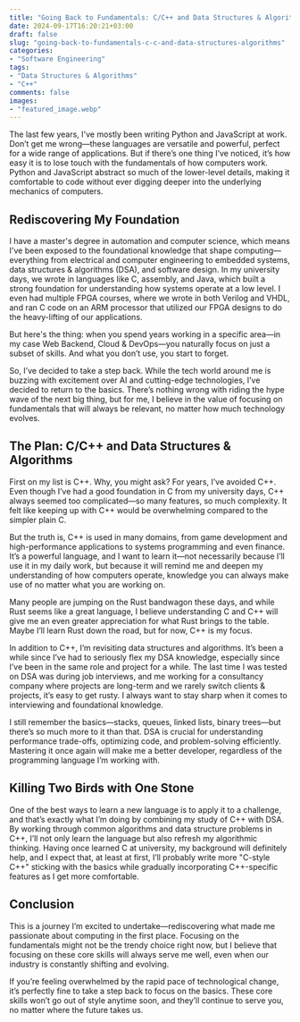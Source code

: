```yaml
---
title: "Going Back to Fundamentals: C/C++ and Data Structures & Algorithms"
date: 2024-09-17T16:20:21+03:00
draft: false
slug: "going-back-to-fundamentals-c-c-and-data-structures-algorithms"
categories:
- "Software Engineering"
tags:
- "Data Structures & Algorithms"
- "C++"
comments: false
images:
- "featured_image.webp"
---
```


The last few years, I've mostly been writing Python and JavaScript at work. Don’t get me wrong—these languages are versatile and powerful, perfect for a wide range of applications. But if there’s one thing I’ve noticed, it’s how easy it is to lose touch with the fundamentals of how computers work. Python and JavaScript abstract so much of the lower-level details, making it comfortable to code without ever digging deeper into the underlying mechanics of computers.

## Rediscovering My Foundation

I have a master's degree in automation and computer science, which means I've been exposed to the foundational knowledge that shape computing—everything from electrical and computer engineering to embedded systems, data structures & algorithms (DSA), and software design. In my university days, we wrote in languages like C, assembly, and Java, which built a strong foundation for understanding how systems operate at a low level. I even had multiple FPGA courses, where we wrote in both Verilog and VHDL, and ran C code on an ARM processor that utilized our FPGA designs to do the heavy-lifting of our applications.

But here's the thing: when you spend years working in a specific area—in my case Web Backend, Cloud & DevOps—you naturally focus on just a subset of skills. And what you don’t use, you start to forget.

So, I’ve decided to take a step back. While the tech world around me is buzzing with excitement over AI and cutting-edge technologies, I’ve decided to return to the basics. There’s nothing wrong with riding the hype wave of the next big thing, but for me, I believe in the value of focusing on fundamentals that will always be relevant, no matter how much technology evolves.

## The Plan: C/C++ and Data Structures & Algorithms

First on my list is C++. Why, you might ask? For years, I’ve avoided C++. Even though I’ve had a good foundation in C from my university days, C++ always seemed too complicated—so many features, so much complexity. It felt like keeping up with C++ would be overwhelming compared to the simpler plain C.

But the truth is, C++ is used in many domains, from game development and high-performance applications to systems programming and even finance. It’s a powerful language, and I want to learn it—not necessarily because I’ll use it in my daily work, but because it will remind me and deepen my understanding of how computers operate, knowledge you can always make use of no matter what you are working on.

Many people are jumping on the Rust bandwagon these days, and while Rust seems like a great language, I believe understanding C and C++ will give me an even greater appreciation for what Rust brings to the table. Maybe I’ll learn Rust down the road, but for now, C++ is my focus.

In addition to C++, I’m revisiting data structures and algorithms. It’s been a while since I’ve had to seriously flex my DSA knowledge, especially since I’ve been in the same role and project for a while. The last time I was tested on DSA was during job interviews, and me working for a consultancy company where projects are long-term and we rarely switch clients & projects, it’s easy to get rusty. I always want to stay sharp when it comes to interviewing and foundational knowledge.

I still remember the basics—stacks, queues, linked lists, binary trees—but there’s so much more to it than that. DSA is crucial for understanding performance trade-offs, optimizing code, and problem-solving efficiently. Mastering it once again will make me a better developer, regardless of the programming language I’m working with.

## Killing Two Birds with One Stone

One of the best ways to learn a new language is to apply it to a challenge, and that’s exactly what I’m doing by combining my study of C++ with DSA. By working through common algorithms and data structure problems in C++, I’ll not only learn the language but also refresh my algorithmic thinking. Having once learned C at university, my background will definitely help, and I expect that, at least at first, I’ll probably write more "C-style C++" sticking with the basics while gradually incorporating C++-specific features as I get more comfortable.

## Conclusion

This is a journey I’m excited to undertake—rediscovering what made me passionate about computing in the first place. Focusing on the fundamentals might not be the trendy choice right now, but I believe that focusing on these core skills will always serve me well, even when our industry is constantly shifting and evolving.

If you’re feeling overwhelmed by the rapid pace of technological change, it’s perfectly fine to take a step back to focus on the basics. These core skills won’t go out of style anytime soon, and they’ll continue to serve you, no matter where the future takes us.

